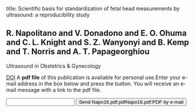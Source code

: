title: Scientific basis for standardization of fetal head measurements by ultrasound: a reproducibility study

## R. Napolitano and V. Donadono and E. O. Ohuma and C. L. Knight and S. Z. Wanyonyi and B. Kemp and T. Norris and A. T. Papageorghiou
Ultrasound in Obstetrics & Gynecology

<a href="https://doi.org/10.1002/uog.15956">DOI</a>
A <b>pdf file</b> of this publication is available for personal use.Enter your e-mail address in the box below and press the button. You will receive an e-mail message with a link to the pdf file.
<form action="sender.php">  <input type="text" name="email">  <input type="submit" value="Send Napo16.pdf:pdfNapo16.pdf:PDF by e-mail"></form>